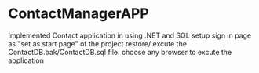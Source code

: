 # ContactManagerAPP
Implemented Contact application in using .NET and SQL
setup sign in page as "set as start page" of the project
restore/ excute the ContactDB.bak/ContactDB.sql file.
choose any browser to excute the application
